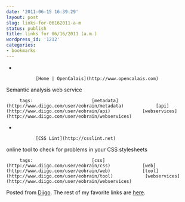 ```yaml
---
date: '2011-06-15 16:39:29'
layout: post
slug: links-for-06162011-a-m
status: publish
title: links for 06/16/2011 (a.m.)
wordpress_id: '1212'
categories:
- bookmarks
---
```


     
  *      

               [Home | OpenCalais](http://www.opencalais.com)      

     

Semantic analysis web service

             

         tags:                      [metadata](http://www.diigo.com/user/eobrain/metadata)            [api](http://www.diigo.com/user/eobrain/api)            [webservices](http://www.diigo.com/user/eobrain/webservices)

                                                                       
     
  *      

               [CSS Lint](http://csslint.net)      

     

online tool to check for problems in your CSS stylesheets

             

         tags:                      [css](http://www.diigo.com/user/eobrain/css)            [web](http://www.diigo.com/user/eobrain/web)            [tool](http://www.diigo.com/user/eobrain/tool)            [webservices](http://www.diigo.com/user/eobrain/webservices)

                                       
 

Posted from [Diigo](http://www.diigo.com). The rest of my favorite links are [here](http://www.diigo.com/user/eobrain).
